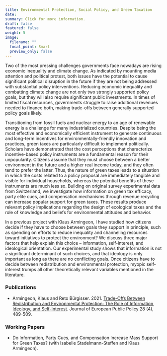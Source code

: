 ```yaml
---
title: Environmental Protection, Social Policy, and Green Taxation
date: 
summary: Click for more information.
draft: false
featured: false
weight: 5
image:
  filename: ""
  focal_point: Smart
  preview_only: false
---
```


Two of the most pressing challenges governments face nowadays are rising economic inequality and climate change. As indicated by mounting media attention and political protest, both issues have the potential to cause significant political disruption in the future if they are not being addressed with substantial policy interventions. Reducing economic inequality and combatting climate change are not only two strongly supported policy goals, but they will also require significant public investments. In times of limited fiscal resources, governments struggle to raise additional revenues needed to finance both, making trade-offs between generally supported policy goals likely.

Transitioning from fossil fuels and nuclear energy to an age of renewable energy is a challenge for many industrialized countries. Despite being the most effective and economically efficient instrument to generate continuous and long-term incentives for environmentally-friendly innovation and practices, green taxes are particularly difficult to implement politically. Scholars have demonstrated that the cost perceptions that characterize incentive-based policy instruments are a fundamental reason for their unpopularity. Citizens assume that they must choose between a better environment in the future and a higher real income today, and they often tend to prefer the latter. Thus, the nature of green taxes leads to a situation in which the costs related to a policy proposal are immediately tangible and visible for individual households, whereas the potential benefits of these instruments are much less so. Building on original survey experimental data from Switzerland, we investigate how information on green tax efficacy, party elite cues, and compensation mechanisms through revenue recycling can increase popular support for green taxes. These results produce relevant policy implications regarding the design of ecological taxes and the role of knowledge and beliefs for environmental attitudes and behavior. 

In a previous project with Klaus Armingeon, I have studied how citizens decide if they have to choose between goals they support in principle, such as spending on efforts to reduce inequality and channeling resources toward initiatives to protect the environment? We discuss three major factors that help explain this choice – information, self-interest, and ideological orientation. Our experimental study shows that information is not a significant determinant of such choices, and that ideology is only important as long as there are no conflicting goals. Once citizens have to decide between redistribution and environmental protection, myopic self-interest trumps all other theoretically relevant variables mentioned in the literature.

### Publications

* Armingeon, Klaus and Reto Bürgisser. 2021. [Trade-Offs Between Redistribution and Environmental Protection: The Role of Information, Ideology, and Self-Interest](https://doi.org/10.1080/13501763.2020.1749715). Journal of European Public Policy 28 (4), 489-509.

### Working Papers

* Do Information, Party Cues, and Compensation Increase Mass Support for Green Taxes? (with Isabelle Stadelmann-Steffen and Klaus Armingeon).

